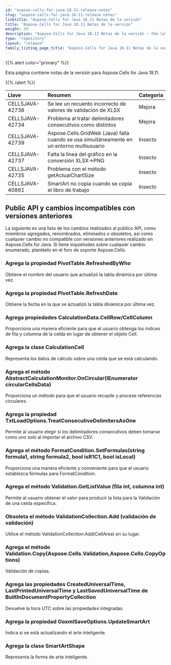 ```yaml
---
id: "aspose-cells-for-java-18-11-release-notes"
slug: "aspose-cells-for-java-18-11-release-notes"
linktitle: "Aspose.Cells for Java 18.11 Notas de la versión"
title: "Aspose.Cells for Java 18.11 Notas de la versión"
weight: 20
description: "Aspose.Cells for Java 18.11 Notas de la versión – the latest updates and fixes."
type: "repository"
layout: "release"
family_listing_page_title: "Aspose.Cells for Java 18.11 Notas de la versión"
---
```

{{% alert color="primary" %}} 

Esta página contiene notas de la versión para Aspose.Cells for Java 18.11.

{{% /alert %}} 

|**Llave**|**Resumen**|**Categoría**|
|:- |:- |:- |
|CELLSJAVA-42738|Se lee un recuento incorrecto de valores de validación de XLSX|Mejora|
|CELLSJAVA-42734|Problema al tratar delimitadores consecutivos como distintos|Mejora|
|CELLSJAVA-42739|Aspose.Cells.GridWeb (Java) falla cuando se usa simultáneamente en un entorno multiusuario|Insecto|
|CELLSJAVA-42737|Falta la línea del gráfico en la conversión XLSX->PNG|Insecto|
|CELLSJAVA-42735|Problema con el método getActualChartSize|Insecto|
|CELLSJAVA-40861|SmartArt no copia cuando se copia el libro de trabajo|Insecto|
## **Public API y cambios incompatibles con versiones anteriores**
La siguiente es una lista de los cambios realizados al público API, como miembros agregados, renombrados, eliminados o obsoletos, así como cualquier cambio no compatible con versiones anteriores realizado en Aspose.Cells for Java. Si tiene inquietudes sobre cualquier cambio enumerado, plantéelo en el foro de soporte Aspose.Cells.
### **Agrega la propiedad PivotTable.RefreshedByWho**
Obtiene el nombre del usuario que actualizó la tabla dinámica por última vez.
### **Agrega la propiedad PivotTable.RefreshDate**
Obtiene la fecha en la que se actualizó la tabla dinámica por última vez.
### **Agrega propiedades CalculationData.CellRow/CellColumn**
Proporciona una manera eficiente para que el usuario obtenga los índices de fila y columna de la celda en lugar de obtener el objeto Cell.
### **Agrega la clase CalculationCell**
Representa los datos de cálculo sobre una celda que se está calculando.
### **Agrega el método AbstractCalculationMonitor.OnCircular(IEnumerator circularCellsData)**
Proporciona un método para que el usuario recopile y procese referencias circulares.
### **Agrega la propiedad TxtLoadOptions.TreatConsecutiveDelimitersAsOne**
Permite al usuario elegir si los delimitadores consecutivos deben tomarse como uno solo al importar el archivo CSV.
### **Agrega el método FormatCondition.SetFormulas(string formula1, string formula2, bool isR1C1, bool isLocal)**
Proporciona una manera eficiente y conveniente para que el usuario establezca fórmulas para FormatCondition.
### **Agrega el método Validation.GetListValue (fila int, columna int)**
Permite al usuario obtener el valor para producir la lista para la Validación de una celda específica.
### **Obsoleta el método ValidationCollection.Add (validación de validación)**
Utilice el método ValidationCollection.Add(CellArea) en su lugar.
### **Agrega el método Validation.Copy(Aspose.Cells.Validation,Aspose.Cells.CopyOptions)**
Validación de copias.
### **Agrega las propiedades CreatedUniversalTime, LastPrintedUniversalTime y LastSavedUniversalTime de BuiltInDocumentPropertyCollection**
Devuelve la hora UTC sobre las propiedades integradas.
### **Agrega la propiedad OoxmlSaveOptions.UpdateSmartArt**
Indica si se está actualizando el arte inteligente.
### **Agrega la clase SmartArtShape**
Representa la forma de arte inteligente.
